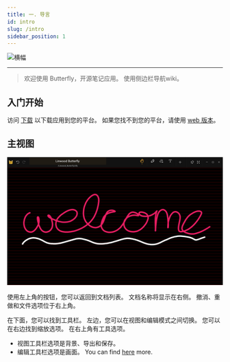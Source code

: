 ```yaml
---
title: 一. 导言
id: intro
slug: /intro
sidebar_position: 1
---
```



![横幅](/img/banner.png)

---

> 欢迎使用 Butterfly，开源笔记应用。 使用侧边栏导航wiki。

## 入门开始

访问 [下载](/downloads) 以下载应用到您的平台。 如果您找不到您的平台，请使用 [web 版本](https://butterfly.linwood.dev)。

## 主视图

![主视图](main.png)

使用左上角的按钮，您可以返回到文档列表。 文档名称将显示在右侧。 撤消、重做和文件选项位于右上角。

在下面，您可以找到工具栏。 左边，您可以在视图和编辑模式之间切换。 您可以在右边找到缩放选项。 在右上角有工具选项。

- 视图工具栏选项是背景、导出和保存。
- 编辑工具栏选项是画面。 You can find [here](background) more.
